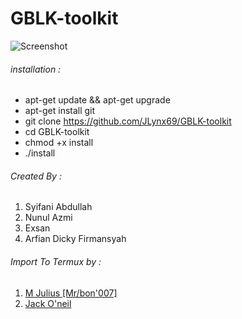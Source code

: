 # GBLK-toolkit
![Screenshot](https://image.ibb.co/eZ8Pxd/Untitled.png)
###### installation :
* apt-get update && apt-get upgrade
* apt-get install git
* git clone https://github.com/JLynx69/GBLK-toolkit
* cd GBLK-toolkit
* chmod +x install
* ./install

###### Created By :
1. Syifani Abdullah
2. Nunul Azmi
3. Exsan
4. Arfian Dicky Firmansyah

###### Import To Termux by :
1. [M Julius [Mr/bon'007]](https://www.facebook.com/bon007.phtml)
2. [Jack O'neil](https://www.facebook.com/Jlynx69)

